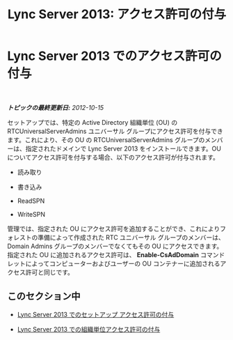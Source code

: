 ﻿---
title: 'Lync Server 2013: アクセス許可の付与'
TOCTitle: アクセス許可の付与
ms:assetid: d1c9ea66-bd07-480e-99a0-011108f97e42
ms:mtpsurl: https://technet.microsoft.com/ja-jp/library/Gg398901(v=OCS.15)
ms:contentKeyID: 48273653
ms.date: 05/19/2016
mtps_version: v=OCS.15
ms.translationtype: HT
---

# Lync Server 2013 でのアクセス許可の付与

 

_**トピックの最終更新日:** 2012-10-15_

セットアップでは、特定の Active Directory 組織単位 (OU) の RTCUniversalServerAdmins ユニバーサル グループにアクセス許可を付与できます。これにより、その OU の RTCUniversalServerAdmins グループのメンバーは、指定されたドメインで Lync Server 2013 をインストールできます。OU についてアクセス許可を付与する場合、以下のアクセス許可が付与されます。

  - 読み取り

  - 書き込み

  - ReadSPN

  - WriteSPN

管理では、指定された OU にアクセス許可を追加することができ、これによりフォレストの準備によって作成された RTC ユニバーサル グループのメンバーは、Domain Admins グループのメンバーでなくてもその OU にアクセスできます。指定された OU に追加されるアクセス許可は、 **Enable-CsAdDomain** コマンドレットによってコンピューターおよびユーザーの OU コンテナーに追加されるアクセス許可と同じです。

## このセクション中

  - [Lync Server 2013 でのセットアップ アクセス許可の付与](lync-server-2013-granting-setup-permissions.md)

  - [Lync Server 2013 での組織単位アクセス許可の付与](lync-server-2013-granting-organizational-unit-permissions.md)

